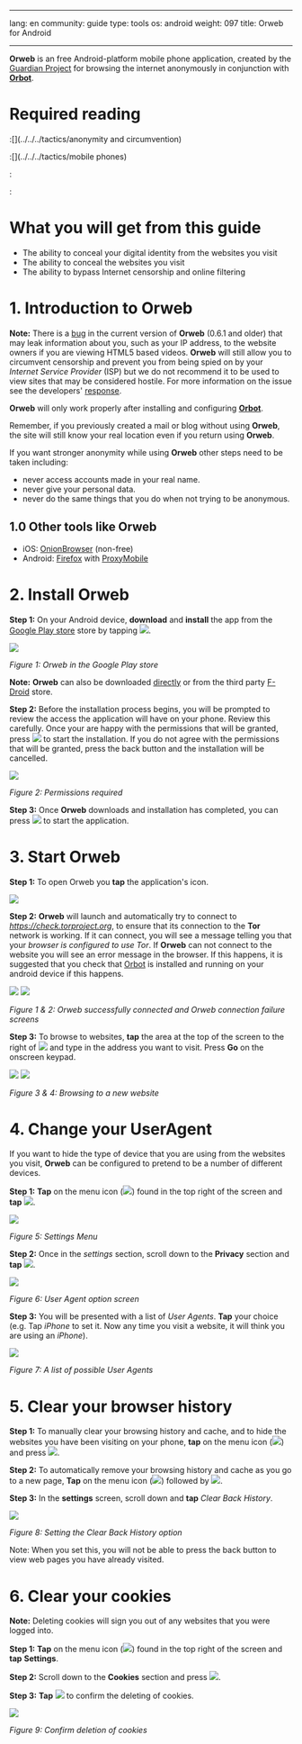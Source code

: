 

---

lang: en
community: guide
type: tools
os: android
weight: 097
title: Orweb for Android

---

**Orweb** is an free Android-platform mobile phone application, created by the [Guardian Project](https://guardianproject.info/) for browsing the internet anonymously in conjunction with [**Orbot**](../orbot/android).

# Required reading


:[](../../../tactics/anonymity and circumvention)


:[](../../../tactics/mobile phones)


:[](../../../tactics/smartphones)


:[](orweb-for-android)

# What you will get from this guide

- The ability to conceal your digital identity from the websites you visit
- The ability to conceal the websites you visit
- The ability to bypass Internet censorship and online filtering

# 1. Introduction to Orweb

**Note:** There is a [bug](http://xordern.net/ip-leakage-of-mobile-tor-browsers.html) in the current version of **Orweb** (0.6.1 and older) that may leak information about you, such as your IP address, to the website owners if you are viewing HTML5 based videos. **Orweb** will still allow you to circumvent censorship and prevent you from being spied on by your *Internet Service Provider* (ISP) but we do not recommend it to be used to view sites that may be considered hostile. For more information on the issue see the developers' [response](https://guardianproject.info/2014/06/30/recent-news-on-orweb-flaws/).

**Orweb** will only work properly after installing and configuring [**Orbot**](../orbot/android).

Remember, if you previously created a mail or blog without using **Orweb**, the site will still know your real location even if you return using **Orweb**.

If you want stronger anonymity while using **Orweb** other steps need to be taken including:

- never access accounts made in your real name.
- never give your personal data.
- never do the same things that you do when not trying to be anonymous.

## 1.0 Other tools like Orweb

- iOS: [OnionBrowser](https://mike.tig.as/onionbrowser/) (non-free)
- Android: [Firefox](https://play.google.com/store/apps/details?id=org.mozilla.firefox) with [ProxyMobile](https://addons.mozilla.org/en-US/mobile/addon/proxy-mobile/)


# 2. Install Orweb

**Step 1:** On your Android device, **download** and **install** the app from the [Google Play store](https://play.google.com/store/apps/details?id=info.guardianproject.browser) store by tapping ![](/sites/siabnext.ttc.io/files/media/orweb-and-002.png).

![](/sites/siabnext.ttc.io/files/media/orweb-and-001.png)

*Figure 1: Orweb in the Google Play store*

**Note:** **Orweb** can also be downloaded [directly](https://guardianproject.info/releases/orweb-latest.apk) or from the third party [F-Droid](https://f-droid.org/repository/browse/?fdfilter=orweb&fdid=info.guardianproject.browser) store.

**Step 2:** Before the installation process begins, you will be prompted to review the access the application will have on your phone. Review this carefully. Once your are happy with the permissions that will be granted, press ![](/sites/siabnext.ttc.io/files/media/orweb-and-003.png) to start the installation. If you do not agree with the permissions that will be granted, press the back button and the installation will be cancelled.

![](/sites/siabnext.ttc.io/files/media/orweb-and-004.png)

*Figure 2: Permissions required*

**Step 3:** Once **Orweb** downloads and installation has completed, you can press ![](/sites/siabnext.ttc.io/files/media/orweb-and-005.png) to start the application.

# 3. Start Orweb

**Step 1:** To open Orweb you **tap** the application's icon.

![](/sites/siabnext.ttc.io/files/media/trans-orweb.png)

**Step 2:** **Orweb** will launch and automatically try to connect to *https://check.torproject.org*, to ensure that its connection to the **Tor** network is working. If it can connect, you will see a message telling you that your *browser is configured to use Tor*. If **Orweb** can not connect to the website you will see an error message in the browser. If this happens, it is suggested that you check that [Orbot](../orbot/android) is installed and running on your android device if this happens.

![](/sites/siabnext.ttc.io/files/media/orweb-and-006.png) ![](/sites/siabnext.ttc.io/files/media/orweb-and-007.png)

*Figure 1 & 2: Orweb successfully connected and Orweb connection failure screens*

**Step 3:** To browse to websites, **tap** the area at the top of the screen to the right of ![](/sites/siabnext.ttc.io/files/media/orweb-and-008.png) and type in the address you want to visit. Press **Go** on the onscreen keypad.

![](/sites/siabnext.ttc.io/files/media/orweb-and-009.png) ![](/sites/siabnext.ttc.io/files/media/orweb-and-010.png)

*Figure 3 & 4: Browsing to a new website*


# 4. Change your UserAgent

If you want to hide the type of device that you are using from the websites you visit, **Orweb** can be configured to pretend to be a number of different devices.

**Step 1:** **Tap** on the menu icon (![](/sites/siabnext.ttc.io/files/media/orweb-and-011.png)) found in the top right of the screen and **tap** ![](/sites/siabnext.ttc.io/files/media/orweb-and-012.png).

![](/sites/siabnext.ttc.io/files/media/orweb-and-013.png)

*Figure 5: Settings Menu*

**Step 2:** Once in the *settings* section, scroll down to the **Privacy** section and **tap** ![](/sites/siabnext.ttc.io/files/media/orweb-and-014.png).

![](/sites/siabnext.ttc.io/files/media/orweb-and-015.png)

*Figure 6: User Agent option screen*

**Step 3:** You will be presented with a list of *User Agents*. **Tap** your choice (e.g. Tap *iPhone*  to set it.  Now any time you visit a website, it will think you are using an *iPhone*).

![](/sites/siabnext.ttc.io/files/media/orweb-and-016.png)

*Figure 7: A list of possible User Agents*


# 5. Clear your browser history

**Step 1:** To manually clear your browsing history and cache, and to hide the websites you have been visiting on your phone, **tap** on the menu icon (![](/sites/siabnext.ttc.io/files/media/orweb-and-011.png)) and press ![](/sites/siabnext.ttc.io/files/media/orweb-and-017.png).

**Step 2:** To automatically remove your browsing history and cache as you go to a new page, **Tap** on the menu icon (![](/sites/siabnext.ttc.io/files/media/orweb-and-011.png)) followed by ![](/sites/siabnext.ttc.io/files/media/orweb-and-012.png).

**Step 3:** In the **settings** screen, scroll down and **tap** *Clear Back History*.

![](/sites/siabnext.ttc.io/files/media/orweb-and-018.png)

*Figure 8: Setting the Clear Back History option*

Note: When you set this, you will not be able to press the back button to view web pages you have already visited.


# 6. Clear your cookies

**Note:** Deleting cookies will sign you out of any websites that you were logged into.

**Step 1:** **Tap** on the menu icon (![](/sites/siabnext.ttc.io/files/media/orweb-and-011.png)) found in the top right of the screen and **tap** **Settings**.

**Step 2:** Scroll down to the **Cookies** section and press ![](/sites/siabnext.ttc.io/files/media/orweb-and-019.png).

**Step 3:** **Tap** ![](/sites/siabnext.ttc.io/files/media/orweb-and-020.png) to confirm the deleting of cookies.

![](/sites/siabnext.ttc.io/files/media/orweb-and-021.png)

*Figure 9: Confirm deletion of cookies*

